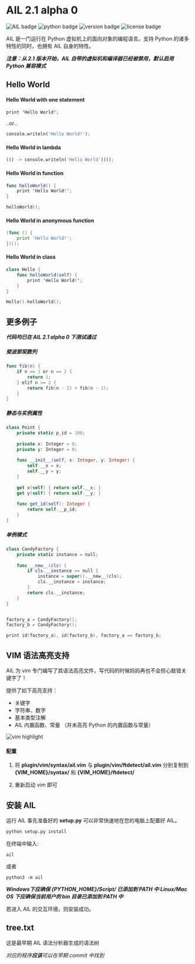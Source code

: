 # AIL 2.1 alpha 0

![AIL badge](https://img.shields.io/badge/AIL-Programming%20Language-blue)
![python badge](https://img.shields.io/badge/python-3.6%2B-blue)
![version badge](https://img.shields.io/badge/version-2.1%20alpha-success)
![license badge](https://img.shields.io/badge/license-GPL-blue)

AIL 是一门运行在 Python 虚拟机上的面向对象的编程语言。支持 Python 的诸多特性的同时，也拥有 AIL 自身的特性。

***注意：从 2.1 版本开始，AIL 自带的虚拟机和编译器已经被禁用，默认启用 Python 兼容模式***

## Hello World

#### Hello World with one statement
```swift
print 'Hello World';
```
..or..
```python
console.writeln('Hello World!');
```

#### Hello World in lambda
```python
(() -> console.writeln('Hello World'))();
```

#### Hello World in function
```swift
func helloWorld() {
    print 'Hello World!';
}

helloWorld();
```

#### Hello World in anonymous function
```go
(func () {
    print 'Hello World!';
})();
```

#### Hello World in class
```swift
class Hello {
    func helloWorld(self) {
        print 'Hello World!';
    }
}

Hello().helloWorld();
```

## 更多例子

***代码均已在 AIL 2.1 alpha 0 下测试通过***

##### 斐波那契数列

```swift
func fib(n) {
    if n == 1 or n == 2 {
        return 1;
    } elif n >= 2 {
        return fib(n - 2) + fib(n - 1);
    }
}
```

##### 静态与实例属性

```swift
class Point {
    private static p_id = 100;
    
    private x: Integer = 0;
    private y: Integer = 0;
    
    func __init__(self, x: Integer, y: Integer) {
        self.__x = x;
        self.__y = y;
    }
    
    get x(self) { return self.__x; }
    get y(self) { return self.__y; }
    
    func get_id(self): Integer {
        return self.__p_id;
    }
}
```

##### 单例模式

```swift
class CandyFactory {
    private static instance = null;
    
    func __new__(cls) {
        if cls.__instance == null {
            instance = super().__new__(cls);
            cls.__instance = instance;
        }
        return cls.__instance;
    }
}


factory_a = CandyFactory();
factory_b = CandyFactory();

print id(factory_a), id(factory_b), factory_a == factory_b;
```

## VIM 语法高亮支持

AIL 为 vim 专门编写了其语法高亮文件，写代码的时候妈妈再也不会担心敲错关键字了！

提供了如下高亮支持：

- 关键字
- 字符串、数字
- 基本类型注解
- AIL 内置函数、常量 （并未高亮 Python 的内置函数与常量）

![vim highlight](https://gitee.com/LaomoBK/ail/raw/2.1/images/vim_highlight.jpg)

#### 配置

1. 将 **plugin/vim/syntax/ail.vim** 与 **plugin/vim/ftdetect/ail.vim** 分别复制到 **{VIM_HOME}/syntax/** 和 **{VIM_HOME}/ftdetect/**

2. 重新启动 vim 即可

## 安装 AIL

运行 AIL 事先准备好的 **setup.py** 可以非常快速地在您的电脑上配置好 AIL。

```sh
python setup.py install
```

在终端中输入:
```
ail
```

或者

```
python3 -m ail
```

***Windows下应确保 {PYTHON_HOME}/Script/ 已添加到 PATH 中***
***Linux/Mac OS 下应确保当前用户的 bin 目录已添加到 PATH 中***

若进入 AIL 的交互环境，则安装成功。

## tree.txt

这是最早期 AIL 语法分析器生成的语法树

*对应的程序**应该**可以在早期 commit 中找到*